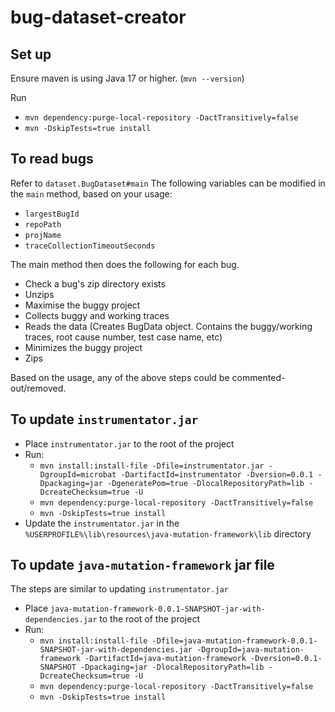 # bug-dataset-creator

## Set up
Ensure maven is using Java 17 or higher. (`mvn --version`)

Run 
- `mvn dependency:purge-local-repository -DactTransitively=false`
- `mvn -DskipTests=true install`

## To read bugs
Refer to `dataset.BugDataset#main`
The following variables can be modified in the `main` method, based on your usage:
- `largestBugId` 
- `repoPath` 
- `projName`
- `traceCollectionTimeoutSeconds`

The main method then does the following for each bug.
- Check a bug's zip directory exists
- Unzips
- Maximise the buggy project
- Collects buggy and working traces
- Reads the data (Creates BugData object. Contains the buggy/working traces, root cause number, test case name, etc)
- Minimizes the buggy project
- Zips

Based on the usage, any of the above steps could be commented-out/removed.

## To update `instrumentator.jar`
- Place `instrumentator.jar` to the root of the project
- Run:
  - `mvn install:install-file -Dfile=instrumentator.jar -DgroupId=microbat -DartifactId=instrumentator -Dversion=0.0.1 -Dpackaging=jar -DgeneratePom=true -DlocalRepositoryPath=lib -DcreateChecksum=true -U`
  - `mvn dependency:purge-local-repository -DactTransitively=false`
  - `mvn -DskipTests=true install`
- Update the `instrumentator.jar` in the `%USERPROFILE%\lib\resources\java-mutation-framework\lib` directory

## To update `java-mutation-framework` jar file
The steps are similar to updating `instrumentator.jar`
- Place `java-mutation-framework-0.0.1-SNAPSHOT-jar-with-dependencies.jar` to the root of the project
- Run:
  - `mvn install:install-file -Dfile=java-mutation-framework-0.0.1-SNAPSHOT-jar-with-dependencies.jar -DgroupId=java-mutation-framework -DartifactId=java-mutation-framework -Dversion=0.0.1-SNAPSHOT -Dpackaging=jar -DlocalRepositoryPath=lib -DcreateChecksum=true -U`
  - `mvn dependency:purge-local-repository -DactTransitively=false`
  - `mvn -DskipTests=true install`
